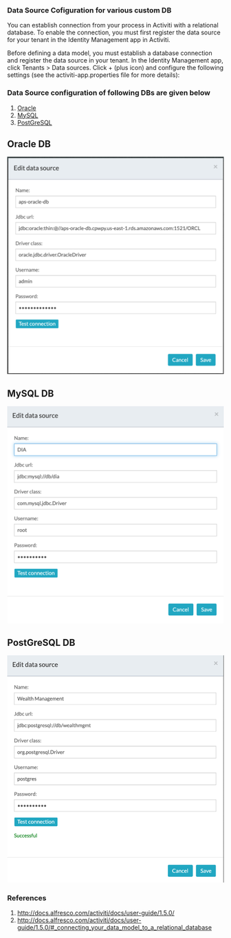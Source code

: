 
### Data Source Cofiguration for various custom DB

You can establish connection from your process in Activiti with a relational database. To enable the connection, you must first register the data source for your tenant in the Identity Management app in Activiti.

Before defining a data model, you must establish a database connection and register the data source in your tenant.
In the Identity Management app, click Tenants > Data sources.
Click + (plus icon) and configure the following settings (see the activiti-app.properties file for more details):

### Data Source configuration of following DBs are given below
1. [Oracle](#oracle)
2. [MySQL](#mysql)
3. [PostGreSQL](#postgresql)

## <a name="oracle"></a>Oracle DB
![Oracle](oracle.png)

## <a name="mysql"></a>MySQL DB
![MySQL](mysql.png)

## <a name="postgresql"></a>PostGreSQL DB
![Postgres](postgresdb.png)

### References
1. http://docs.alfresco.com/activiti/docs/user-guide/1.5.0/
2. http://docs.alfresco.com/activiti/docs/user-guide/1.5.0/#_connecting_your_data_model_to_a_relational_database